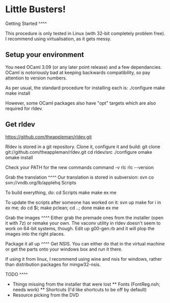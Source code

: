 Little Busters! 
====

Getting Started
^^^^

This procedure is only tested in Linux (with 32-bit completely problem free).
I recommend using virtualisation, as it gets messy.

Setup your environment
----

You need OCaml 3.09 (or any later point release) and a few dependancies.
OCaml is notoriously bad at keeping backwards compatibility, so pay attention
to version numbers.

As per usual, the standard procedure for installing each is:
	./configure
	make
	make install

However, some OCaml packages also have "opt" targets which are also required
for rldev.

Get rldev
----

https://github.com/theappleman/rldev.git

Rldev is stored in a git repository. Clone it, configure it and build:
	git clone git://github.com/theappleman/rldev.git
	cd rldev/src
	./configure
	omake
	omake install

Check your PATH for the new commands
	command -v rlc
	rlc --version


Grab the translation
^^^^
Our translation is stored in subversion:
	svn co svn://vndb.org/lb/applehq Scripts

To build exerything, do:
	cd Scripts
	make
	make ex me

To update the scripts after someone has worked on it:
	svn up
	make
	for i in ex me; do cd $i; make pclean; cd ..; done
	make ex me

Grab the images
^^^^
Either grab the premade ones from the installer (open it with 7z) or remake
your own.
The vaconv utility in rldev doesn't seem to work on 64-bit systems, though.
Edit up g00-gen.rb and it will plop the images into the right places.



Package it all up
^^^^
Get NSIS. You can either do that in the virtual machine or get the parts onto
your windows box and run it there.

If using it from linux, I recommend using wine and nsis for windows, rather than
distribution packages for mingw32-nsis.


TODO
^^^^
* Things missing from the installer that were lost
** Fonts (FontReg.nsh; needs work)
** Shortcuts (I'd like shortcuts to be off by default)
* Resource picking from the DVD

